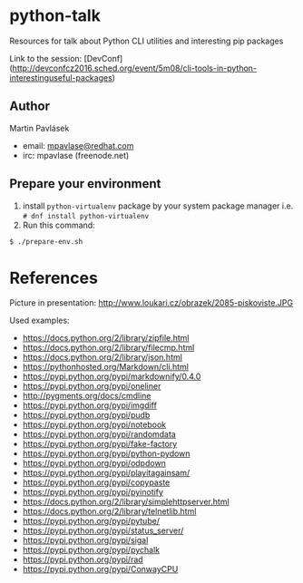 # python-talk
Resources for talk about Python CLI utilities and interesting pip packages

Link to the session: [DevConf] (http://devconfcz2016.sched.org/event/5m08/cli-tools-in-python-interestinguseful-packages)

## Author
Martin Pavlásek
 * email: mpavlase@redhat.com
 * irc: mpavlase (freenode.net)

## Prepare your environment
1. install `python-virtualenv` package by your system package manager i.e. `# dnf install python-virtualenv`
2. Run this command:
```bash
$ ./prepare-env.sh
```

# References
Picture in presentation:
http://www.loukari.cz/obrazek/2085-piskoviste.JPG

Used examples:
* https://docs.python.org/2/library/zipfile.html
* https://docs.python.org/2/library/filecmp.html
* https://docs.python.org/2/library/json.html
* https://pythonhosted.org/Markdown/cli.html
* https://pypi.python.org/pypi/markdownify/0.4.0
* https://pypi.python.org/pypi/oneliner
* http://pygments.org/docs/cmdline
* https://pypi.python.org/pypi/imgdiff
* https://pypi.python.org/pypi/pudb
* https://pypi.python.org/pypi/notebook
* https://pypi.python.org/pypi/randomdata
* https://pypi.python.org/pypi/fake-factory
* https://pypi.python.org/pypi/python-pydown
* https://pypi.python.org/pypi/odpdown
* https://pypi.python.org/pypi/playitagainsam/
* https://pypi.python.org/pypi/copypaste
* https://pypi.python.org/pypi/pyinotify
* https://docs.python.org/2/library/simplehttpserver.html
* https://docs.python.org/2/library/telnetlib.html
* https://pypi.python.org/pypi/pytube/
* https://pypi.python.org/pypi/status_server/
* https://pypi.python.org/pypi/sigal
* https://pypi.python.org/pypi/pychalk
* https://pypi.python.org/pypi/rad
* https://pypi.python.org/pypi/ConwayCPU
